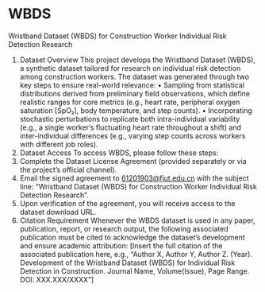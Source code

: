 # WBDS
Wristband Dataset (WBDS) for Construction Worker Individual Risk Detection Research


1. Dataset Overview
This project develops the Wristband Dataset (WBDS), a synthetic dataset tailored for research on individual risk detection among construction workers. The dataset was generated through two key steps to ensure real-world relevance:
•	Sampling from statistical distributions derived from preliminary field observations, which define realistic ranges for core metrics (e.g., heart rate, peripheral oxygen saturation [SpO₂], body temperature, and step counts).
•	Incorporating stochastic perturbations to replicate both intra-individual variability (e.g., a single worker’s fluctuating heart rate throughout a shift) and inter-individual differences (e.g., varying step counts across workers with different job roles).
2. Dataset Access
To access WBDS, please follow these steps:
1.	Complete the Dataset License Agreement (provided separately or via the project’s official channel).
2.	Email the signed agreement to 61201903@fjut.edu.cn with the subject line: “Wristband Dataset (WBDS) for Construction Worker Individual Risk Detection Research”.
3.	Upon verification of the agreement, you will receive access to the dataset download URL.
3. Citation Requirement
Whenever the WBDS dataset is used in any paper, publication, report, or research output, the following associated publication must be cited to acknowledge the dataset’s development and ensure academic attribution:
[Insert the full citation of the associated publication here, e.g., “Author X, Author Y, Author Z. (Year). Development of the Wristband Dataset (WBDS) for Individual Risk Detection in Construction. Journal Name, Volume(Issue), Page Range. DOI: XXX.XXX/XXXX”]


